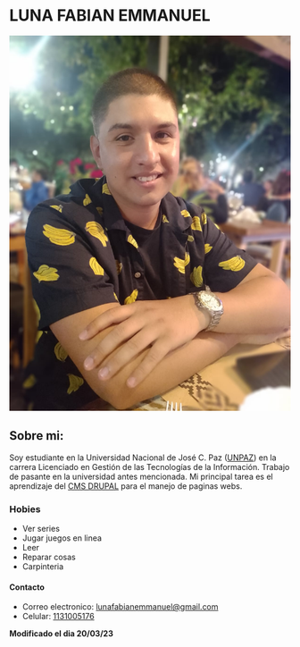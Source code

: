 # **LUNA FABIAN EMMANUEL**

![Una foto mia](/imagenes/yo.jpeg "Este soy yo")

## **Sobre mi:**

Soy estudiante en la Universidad Nacional de José C. Paz ([UNPAZ](blank:#https://www.unpaz.edu.ar)) en la carrera Licenciado en Gestión de las Tecnologías de la Información. Trabajo de pasante en la universidad antes mencionada. Mi principal tarea es el aprendizaje del [CMS DRUPAL](blank:#https://www.drupal.org)  para el manejo de paginas webs.

### **Hobies**

+ Ver series
+ Jugar juegos en linea
+ Leer 
+ Reparar cosas
+ Carpinteria


#### **Contacto**
* Correo electronico: [lunafabianemmanuel@gmail.com](mailto:lunafabianemmanuel@gmail.com)
* Celular: [1131005176](blank:#https://api.whatsapp.com/send?phone=1131005176&text=Hola%20como%20estas?)

**Modificado el dia 20/03/23**


